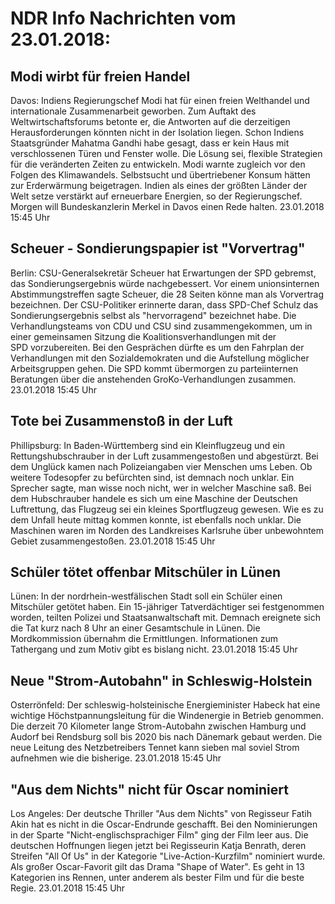 # NDR Info Nachrichten vom 23.01.2018:


## Modi wirbt für freien Handel
Davos: 		Indiens Regierungschef Modi hat für einen freien Welthandel und internationale Zusammenarbeit geworben. Zum Auftakt des Weltwirtschaftsforums betonte er, die Antworten auf die derzeitigen Herausforderungen könnten nicht in der Isolation liegen. Schon Indiens Staatsgründer Mahatma Gandhi habe gesagt, dass er kein Haus mit verschlossenen Türen und Fenster wolle. Die Lösung sei, flexible Strategien für die veränderten Zeiten zu entwickeln. Modi warnte zugleich vor den Folgen des Klimawandels. Selbstsucht und übertriebener Konsum hätten zur Erderwärmung beigetragen. Indien als eines der größten Länder der Welt setze verstärkt auf erneuerbare Energien, so der Regierungschef. Morgen will Bundeskanzlerin Merkel in Davos einen Rede halten. 23.01.2018 15:45 Uhr 

## Scheuer - Sondierungspapier ist "Vorvertrag"
Berlin: CSU-Generalsekretär Scheuer hat Erwartungen der SPD gebremst, das Sondierungsergebnis würde nachgebessert. Vor einem unionsinternen Abstimmungstreffen sagte Scheuer, die 28 Seiten könne man als Vorvertrag bezeichnen. Der CSU-Politiker erinnerte daran, dass SPD-Chef Schulz das Sondierungsergebnis selbst als "hervorragend" bezeichnet habe. Die Verhandlungsteams von CDU und CSU sind zusammengekommen, um in einer gemeinsamen Sitzung die Koalitionsverhandlungen mit der SPD vorzubereiten. Bei den Gesprächen dürfte es um den Fahrplan der Verhandlungen mit den Sozialdemokraten und die Aufstellung möglicher Arbeitsgruppen gehen. Die SPD kommt übermorgen zu parteiinternen Beratungen über die anstehenden GroKo-Verhandlungen zusammen. 23.01.2018 15:45 Uhr 

## Tote bei Zusammenstoß in der Luft
Phillipsburg: In Baden-Württemberg sind ein Kleinflugzeug und ein Rettungshubschrauber in der Luft zusammengestoßen und abgestürzt. Bei dem Unglück kamen nach Polizeiangaben vier Menschen ums Leben. Ob weitere Todesopfer zu befürchten sind, ist demnach noch unklar. Ein Sprecher sagte, man wisse noch nicht, wer in welcher Maschine saß. Bei dem Hubschrauber handele es sich um eine Maschine der Deutschen Luftrettung, das Flugzeug sei ein kleines Sportflugzeug gewesen. Wie es zu dem Unfall heute mittag kommen konnte, ist ebenfalls noch unklar. Die Maschinen waren im Norden des Landkreises Karlsruhe über unbewohntem Gebiet zusammengestoßen. 23.01.2018 15:45 Uhr 

## Schüler tötet offenbar Mitschüler in Lünen
Lünen: In der nordrhein-westfälischen Stadt soll ein Schüler einen Mitschüler getötet haben. Ein 15-jähriger Tatverdächtiger sei festgenommen worden, teilten Polizei und Staatsanwaltschaft mit. Demnach ereignete sich die Tat kurz nach 8 Uhr an einer Gesamtschule in Lünen. Die Mordkommission übernahm die Ermittlungen. Informationen zum Tathergang und zum Motiv gibt es bislang nicht. 23.01.2018 15:45 Uhr 

## Neue "Strom-Autobahn" in Schleswig-Holstein
Osterrönfeld: Der schleswig-holsteinische Energieminister Habeck hat eine wichtige Höchstpannungsleitung für die Windenergie in Betrieb genommen. Die derzeit 70 Kilometer lange Strom-Autobahn zwischen Hamburg und Audorf bei Rendsburg soll bis 2020 bis nach Dänemark gebaut werden. Die neue Leitung des Netzbetreibers Tennet kann sieben mal soviel Strom aufnehmen wie die bisherige. 23.01.2018 15:45 Uhr 

## "Aus dem Nichts" nicht für Oscar nominiert
Los Angeles: Der deutsche Thriller "Aus dem Nichts" von Regisseur Fatih Akin hat es nicht in die Oscar-Endrunde geschafft. Bei den Nominierungen in der Sparte "Nicht-englischsprachiger Film" ging der Film leer aus. Die deutschen Hoffnungen liegen jetzt bei Regisseurin Katja Benrath, deren Streifen "All Of Us" in der Kategorie "Live-Action-Kurzfilm" nominiert wurde. Als großer Oscar-Favorit gilt das Drama "Shape of Water". Es geht in 13 Kategorien ins Rennen, unter anderem als bester Film und für die beste Regie. 23.01.2018 15:45 Uhr 
